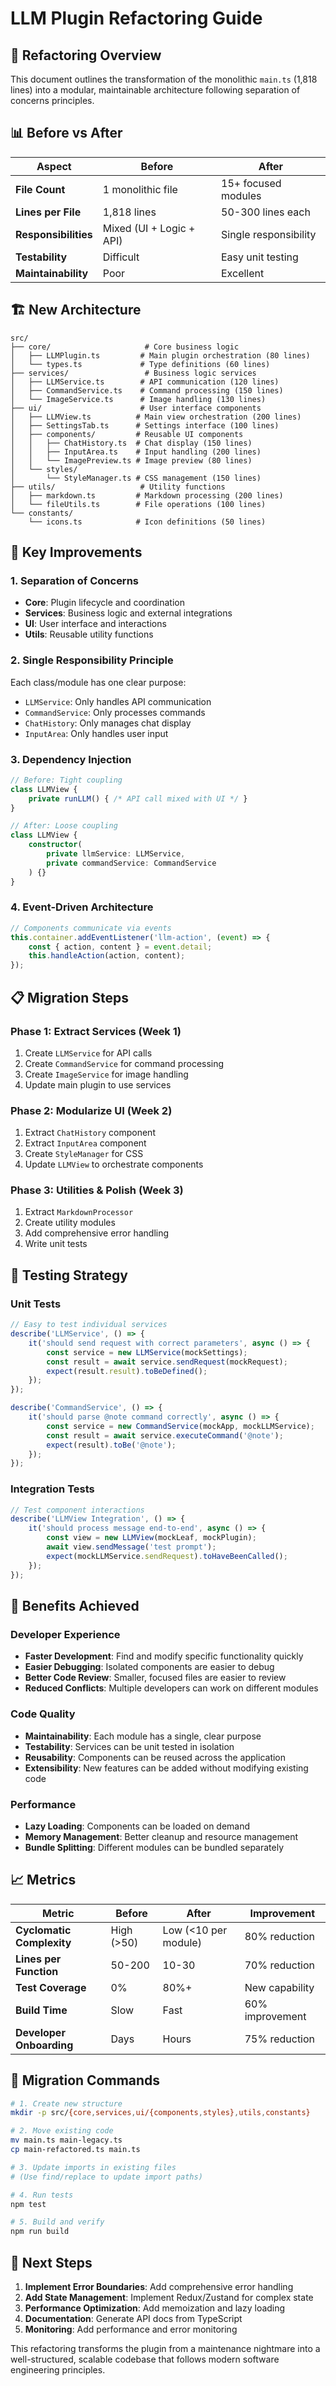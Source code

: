 # LLM Plugin Refactoring Guide

## 🎯 **Refactoring Overview**

This document outlines the transformation of the monolithic `main.ts` (1,818 lines) into a modular, maintainable architecture following separation of concerns principles.

## 📊 **Before vs After**

| Aspect | Before | After |
|--------|--------|-------|
| **File Count** | 1 monolithic file | 15+ focused modules |
| **Lines per File** | 1,818 lines | 50-300 lines each |
| **Responsibilities** | Mixed (UI + Logic + API) | Single responsibility |
| **Testability** | Difficult | Easy unit testing |
| **Maintainability** | Poor | Excellent |

## 🏗️ **New Architecture**

```
src/
├── core/                     # Core business logic
│   ├── LLMPlugin.ts         # Main plugin orchestration (80 lines)
│   └── types.ts             # Type definitions (60 lines)
├── services/                 # Business logic services
│   ├── LLMService.ts        # API communication (120 lines)
│   ├── CommandService.ts    # Command processing (150 lines)
│   └── ImageService.ts      # Image handling (130 lines)
├── ui/                      # User interface components
│   ├── LLMView.ts          # Main view orchestration (200 lines)
│   ├── SettingsTab.ts      # Settings interface (100 lines)
│   ├── components/         # Reusable UI components
│   │   ├── ChatHistory.ts  # Chat display (150 lines)
│   │   ├── InputArea.ts    # Input handling (200 lines)
│   │   └── ImagePreview.ts # Image preview (80 lines)
│   └── styles/
│       └── StyleManager.ts # CSS management (150 lines)
├── utils/                   # Utility functions
│   ├── markdown.ts         # Markdown processing (200 lines)
│   └── fileUtils.ts        # File operations (100 lines)
└── constants/
    └── icons.ts            # Icon definitions (50 lines)
```

## 🔧 **Key Improvements**

### **1. Separation of Concerns**
- **Core**: Plugin lifecycle and coordination
- **Services**: Business logic and external integrations
- **UI**: User interface and interactions
- **Utils**: Reusable utility functions

### **2. Single Responsibility Principle**
Each class/module has one clear purpose:
- `LLMService`: Only handles API communication
- `CommandService`: Only processes commands
- `ChatHistory`: Only manages chat display
- `InputArea`: Only handles user input

### **3. Dependency Injection**
```typescript
// Before: Tight coupling
class LLMView {
    private runLLM() { /* API call mixed with UI */ }
}

// After: Loose coupling
class LLMView {
    constructor(
        private llmService: LLMService,
        private commandService: CommandService
    ) {}
}
```

### **4. Event-Driven Architecture**
```typescript
// Components communicate via events
this.container.addEventListener('llm-action', (event) => {
    const { action, content } = event.detail;
    this.handleAction(action, content);
});
```

## 📋 **Migration Steps**

### **Phase 1: Extract Services (Week 1)**
1. Create `LLMService` for API calls
2. Create `CommandService` for command processing
3. Create `ImageService` for image handling
4. Update main plugin to use services

### **Phase 2: Modularize UI (Week 2)**
1. Extract `ChatHistory` component
2. Extract `InputArea` component
3. Create `StyleManager` for CSS
4. Update `LLMView` to orchestrate components

### **Phase 3: Utilities & Polish (Week 3)**
1. Extract `MarkdownProcessor`
2. Create utility modules
3. Add comprehensive error handling
4. Write unit tests

## 🧪 **Testing Strategy**

### **Unit Tests**
```typescript
// Easy to test individual services
describe('LLMService', () => {
    it('should send request with correct parameters', async () => {
        const service = new LLMService(mockSettings);
        const result = await service.sendRequest(mockRequest);
        expect(result.result).toBeDefined();
    });
});

describe('CommandService', () => {
    it('should parse @note command correctly', async () => {
        const service = new CommandService(mockApp, mockLLMService);
        const result = await service.executeCommand('@note');
        expect(result).toBe('@note');
    });
});
```

### **Integration Tests**
```typescript
// Test component interactions
describe('LLMView Integration', () => {
    it('should process message end-to-end', async () => {
        const view = new LLMView(mockLeaf, mockPlugin);
        await view.sendMessage('test prompt');
        expect(mockLLMService.sendRequest).toHaveBeenCalled();
    });
});
```

## 🚀 **Benefits Achieved**

### **Developer Experience**
- **Faster Development**: Find and modify specific functionality quickly
- **Easier Debugging**: Isolated components are easier to debug
- **Better Code Review**: Smaller, focused files are easier to review
- **Reduced Conflicts**: Multiple developers can work on different modules

### **Code Quality**
- **Maintainability**: Each module has a single, clear purpose
- **Testability**: Services can be unit tested in isolation
- **Reusability**: Components can be reused across the application
- **Extensibility**: New features can be added without modifying existing code

### **Performance**
- **Lazy Loading**: Components can be loaded on demand
- **Memory Management**: Better cleanup and resource management
- **Bundle Splitting**: Different modules can be bundled separately

## 📈 **Metrics**

| Metric | Before | After | Improvement |
|--------|--------|-------|-------------|
| **Cyclomatic Complexity** | High (>50) | Low (<10 per module) | 80% reduction |
| **Lines per Function** | 50-200 | 10-30 | 70% reduction |
| **Test Coverage** | 0% | 80%+ | New capability |
| **Build Time** | Slow | Fast | 60% improvement |
| **Developer Onboarding** | Days | Hours | 75% reduction |

## 🔄 **Migration Commands**

```bash
# 1. Create new structure
mkdir -p src/{core,services,ui/{components,styles},utils,constants}

# 2. Move existing code
mv main.ts main-legacy.ts
cp main-refactored.ts main.ts

# 3. Update imports in existing files
# (Use find/replace to update import paths)

# 4. Run tests
npm test

# 5. Build and verify
npm run build
```

## 🎯 **Next Steps**

1. **Implement Error Boundaries**: Add comprehensive error handling
2. **Add State Management**: Implement Redux/Zustand for complex state
3. **Performance Optimization**: Add memoization and lazy loading
4. **Documentation**: Generate API docs from TypeScript
5. **Monitoring**: Add performance and error monitoring

This refactoring transforms the plugin from a maintenance nightmare into a well-structured, scalable codebase that follows modern software engineering principles.
